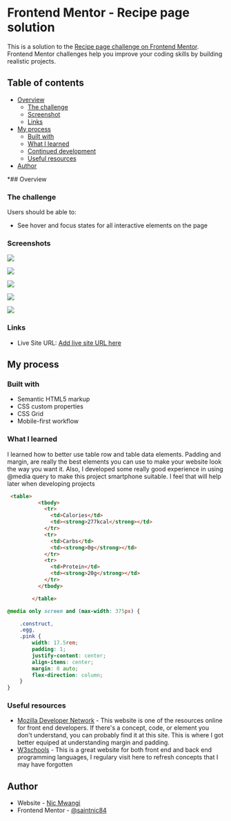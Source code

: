 # Frontend Mentor - Recipe page solution

This is a solution to the [Recipe page challenge on Frontend Mentor](https://www.frontendmentor.io/challenges/recipe-page-KiTsR8QQKm). Frontend Mentor challenges help you improve your coding skills by building realistic projects. 

## Table of contents

- [Overview](#overview)
  - [The challenge](#the-challenge)
  - [Screenshot](#screenshot)
  - [Links](#links)
- [My process](#my-process)
  - [Built with](#built-with)
  - [What I learned](#what-i-learned)
  - [Continued development](#continued-development)
  - [Useful resources](#useful-resources)
- [Author](#author)


*## Overview

### The challenge

Users should be able to:

- See hover and focus states for all interactive elements on the page

### Screenshots

![](assets/images/Recipe-desktop1.png)

![](assets/images/Recipe-desktop2.png)

![](assets/images/Recipe-mobile1.png)

![](assets/images/recipe-mobile2.png)

![](assets/images/recipe-mobile3.png)

### Links


- Live Site URL: [Add live site URL here](https://saintnic84.github.io/recipe-page/)

## My process

### Built with

- Semantic HTML5 markup
- CSS custom properties
- CSS Grid
- Mobile-first workflow

### What I learned

I learned how to better use table row and table data elements. Padding and margin, are really the best elements you can use to make your website look the way you want it. Also, I developed some really good experience in using @media query to make this project smartphone suitable. I feel that will help later when developing projects

```html
 <table>
          <tbody>
            <tr>
              <td>Calories</td>
              <td><strong>277kcal</strong></td>
            </tr>
            <tr>
              <td>Carbs</td>
              <td><strong>0g</strong></td>
            </tr>
            <tr>
              <td>Protein</td>
              <td><strong>20g</strong></td>
            </tr>
          </tbody>

        </table>
```
```css
@media only screen and (max-width: 375px) {

    .construct,
    .egg,
    .pink {
        width: 17.5rem;
        padding: 1;
        justify-content: center;
        align-items: center;
        margin: 0 auto;
        flex-direction: column;
    }
}
```


### Useful resources

- [Mozilla Developer Network](https://developer.mozilla.org/en-US/) - This website is one of the resources online for front end developers. If there's a concept, code, or element you don't understand, you can probably find it at this site. This is where I got better equiped at understanding margin and padding.
- [W3schools](https://www.w3schools.com/) - This is a great website for both front end and back end programming languages, I regulary visit here to refresh concepts that I may have forgotten


## Author

- Website - [Nic Mwangi](https://saintnic84.github.io/)
- Frontend Mentor - [@saintnic84](https://www.frontendmentor.io/profile/saintnic84)


